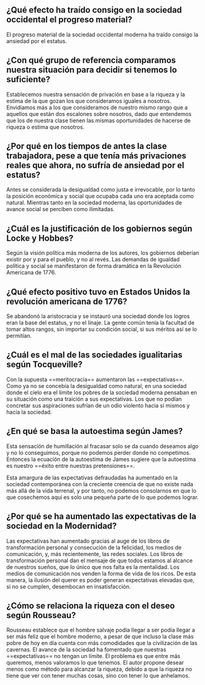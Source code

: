 ## **¿Qué efecto ha traído consigo en la sociedad occidental el progreso material?**  

El progreso material de la sociedad occidental moderna ha traído consigo la ansiedad por el estatus.

## **¿Con qué grupo de referencia comparamos nuestra situación para decidir si tenemos lo suficiente?**  

Establecemos nuestra sensación de privación en base a la riqueza y la estima de la que gozan los que consideramos iguales a nosotros. Envidiamos más a los que consideramos de nuestro mismo rango que a aquellos que están dos escalones sobre nosotros, dado *que* entendemos que los de nuestra clase tienen las mismas oportunidades de hacerse de riqueza o estima que nosotros.

## **¿Por qué en los tiempos de antes la clase trabajadora, pese a que tenía más privaciones reales que ahora, no sufría de ansiedad por el estatus?**  

Antes se considerada la desigualdad como justa e irrevocable, por lo tanto la posición económica y social que ocupaba cada uno era aceptada como natural. Mientras tanto en la sociedad moderna, las oportunidades de avance social se perciben como ilimitadas.

## **¿Cuál es la justificación de los gobiernos según Locke y Hobbes?**  

Según la visión política más moderna de los autores, los gobiernos deberían existir por y para el pueblo, y no al revés. Las demandas de igualdad política y social se manifestaron de forma dramática en la Revolución Americana de 1776.
  
## **¿Qué efecto positivo tuvo en Estados Unidos la revolución americana de 1776?**  

Se abandonó la aristocracia y se instauró una sociedad donde los logros eran la base del estatus, y no el linaje. La gente común tenía la facultad de tomar altos rangos, sin importar su condición social, si sus méritos así se lo permitían.
  
## **¿Cuál es el mal de las sociedades igualitarias según Tocqueville?**  

Con la supuesta ==meritocracia== aumentaron las ==expectativas==. Como ya no se concebía la desigualdad como natural, en una sociedad donde el cielo era el límite los pobres de la sociedad moderna pensaban en su situación como una traición a sus expectativas. Los que no podían concretar sus aspiraciones sufrían de un odio violento hacia si mismos y hacia la sociedad.

## **¿En qué se basa la autoestima según James?**  

Esta sensación de humillación al fracasar solo se da cuando deseamos algo y no lo conseguimos, porque no podemos perder donde no competimos. Entonces la ecuación de la autoestima de James sugiere que la autoestima es nuestro ==éxito entre nuestras pretensiones==.

Esta amargura de las expectativas defraudadas ha aumentado en la sociedad contemporánea con la creciente creencia de que no existe nada más allá de la vida terrenal, y por tanto, no podemos consolarnos en que lo que cosechemos aquí es solo una pequeña parte de lo que podemos lograr.

## **¿Por qué se ha aumentado las expectativas de la sociedad en la Modernidad?**  

Las expectativas han aumentado gracias al auge de los libros de transformación personal y consecución de la felicidad, los medios de comunicación, y, más recientemente, las redes sociales. Los libros de transformación personal dan el mensaje de que todos estamos al alcance de nuestros sueños, que lo único que nos falta es la mentalidad. Los medios de comunicación nos venden la forma de vida de los ricos. De esta manera, la ilusión del querer es poder generan expectativas elevadas que, si no se cumplen, desembocan en insatisfacción.
  
## **¿Cómo se relaciona la riqueza con el deseo según Rousseau?**

Rousseau establece que el hombre salvaje podía llegar a ser podía llegar a ser más feliz que el hombre moderno, a pesar de que incluso la clase más pobre de hoy en día cuenta con más comodidades que la civilización de las cavernas. El avance de la sociedad ha fomentado que nuestras ==expectativas== no tengan un límite. El problema es que entre más queremos, menos valoramos lo que tenemos. El autor propone desear menos como método para alcanzar la riqueza, debido a que la riqueza no tiene que ver con tener muchas cosas, sino con tener lo que anhelamos. 